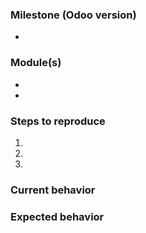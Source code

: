 ### Milestone (Odoo version)
- 

### Module(s)
- 
- 

### Steps to reproduce
1. 
2. 
3. 

### Current behavior


### Expected behavior


